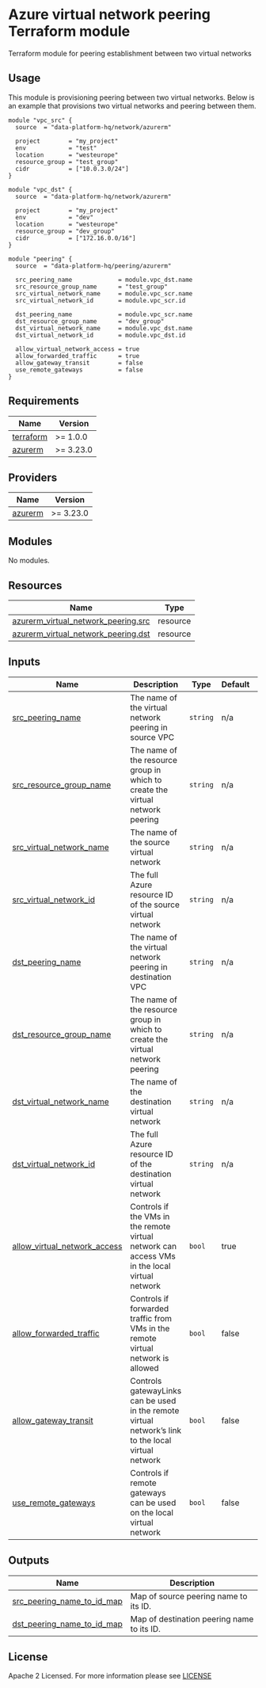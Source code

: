 # Azure virtual network peering Terraform module
Terraform module for peering establishment between two virtual networks

## Usage
This module is provisioning peering between two virtual networks. Below is an example that provisions two virtual networks and peering between them.
```hcl
module "vpc_src" {
  source  = "data-platform-hq/network/azurerm"

  project        = "my_project"
  env            = "test"
  location       = "westeurope"
  resource_group = "test_group"
  cidr           = ["10.0.3.0/24"]
}

module "vpc_dst" {
  source  = "data-platform-hq/network/azurerm"

  project        = "my_project"
  env            = "dev"
  location       = "westeurope"
  resource_group = "dev_group"
  cidr           = ["172.16.0.0/16"]
}

module "peering" {
  source  = "data-platform-hq/peering/azurerm"

  src_peering_name             = module.vpc_dst.name
  src_resource_group_name      = "test_group"
  src_virtual_network_name     = module.vpc_scr.name
  src_virtual_network_id       = module.vpc_scr.id

  dst_peering_name             = module.vpc_scr.name
  dst_resource_group_name      = "dev_group"
  dst_virtual_network_name     = module.vpc_dst.name
  dst_virtual_network_id       = module.vpc_dst.id

  allow_virtual_network_access = true
  allow_forwarded_traffic      = true
  allow_gateway_transit        = false
  use_remote_gateways          = false
}
```

<!-- BEGIN_TF_DOCS -->
## Requirements
| Name                                                                      | Version   |
|---------------------------------------------------------------------------|-----------|
| <a name="requirement_terraform"></a> [terraform](#requirement\_terraform) | >= 1.0.0  |
| <a name="requirement_azurerm"></a> [azurerm](#requirement\_azurerm)       | >= 3.23.0 |

## Providers

| Name                                                           | Version   |
|----------------------------------------------------------------|-----------|
| <a name="provider_azurerm"></a> [azurerm](#provider\_azurerm)  | >= 3.23.0 |

## Modules

No modules.

## Resources

| Name                                                                                                                                            | Type     |
|-------------------------------------------------------------------------------------------------------------------------------------------------|----------|
| [azurerm_virtual_network_peering.src](https://registry.terraform.io/providers/hashicorp/azurerm/latest/docs/resources/virtual_network_peering)  | resource |
| [azurerm_virtual_network_peering.dst](https://registry.terraform.io/providers/hashicorp/azurerm/latest/docs/resources/virtual_network_peering)  | resource |


## Inputs

| Name                                                                                                                         | Description                                                                                         | Type     | Default  | Required |
|------------------------------------------------------------------------------------------------------------------------------|-----------------------------------------------------------------------------------------------------|----------|----------|:--------:|
| <a name="input_src_peering_name"></a> [src\_peering\_name](#input\_src\_peering\_name)                                       | The name of the virtual network peering in source VPC                                               | `string` | n/a      |   yes    |
| <a name="input_src_resource_group_name"></a> [src\_resource\_group\_name](#input\_src\_resource\_group\_name)                | The name of the resource group in which to create the virtual network peering                       | `string` | n/a      |   yes    |
| <a name="input_src_virtual_network_name"></a> [src\_virtual\_network\_name](#input\_src\_virtual\_network\_name)             | The name of the source virtual network                                                              | `string` | n/a      |   yes    |
| <a name="input_src_virtual_network_id"></a> [src\_virtual\_network\_id](#input\_src\_virtual\_network\_id)                   | The full Azure resource ID of the source virtual network                                            | `string` | n/a      |   yes    |
| <a name="input_dst_peering_name"></a> [dst\_peering\_name](#input\_dst\_peering\_name)                                       | The name of the virtual network peering in destination VPC                                          | `string` | n/a      |   yes    |
| <a name="input_dst_resource_group_name"></a> [dst\_resource\_group\_name](#input\_dst\_resource\_group\_name)                | The name of the resource group in which to create the virtual network peering                       | `string` | n/a      |   yes    |
| <a name="input_dst_virtual_network_name"></a> [dst\_virtual\_network\_name](#input\_dst\_virtual\_network\_name)             | The name of the destination virtual network                                                         | `string` | n/a      |   yes    |
| <a name="input_dst_virtual_network_id"></a> [dst\_virtual\_network\_id](#input\_dst\_virtual\_network\_id)                   | The full Azure resource ID of the destination virtual network                                       | `string` | n/a      |   yes    |
| <a name="input_allow_virtual_network_access"></a> [allow\_virtual\_network\_access](#input\_allow\_virtual\_network\_access) | Controls if the VMs in the remote virtual network can access VMs in the local virtual network       | `bool`   | true     |    no    |
| <a name="input_allow_forwarded_traffic"></a> [allow\_forwarded\_traffic](#input\_allow\_forwarded\_traffic)                  | Controls if forwarded traffic from VMs in the remote virtual network is allowed                     | `bool`   | false    |    no    |
| <a name="input_allow_gateway_transit"></a> [allow\_gateway\_transit](#input\_allow\_gateway\_transit)                        | Controls gatewayLinks can be used in the remote virtual network’s link to the local virtual network | `bool`   | false    |    no    |
| <a name="input_use_remote_gateways"></a> [use\_remote\_gateways](#input\_use\_remote\_gateways)                              | Controls if remote gateways can be used on the local virtual network                                | `bool`   | false    |    no    |

## Outputs

| Name                                                                                                                  | Description                                |
|-----------------------------------------------------------------------------------------------------------------------|--------------------------------------------|
| <a name="src_peering_name_to_id_map"></a> [src\_peering\_name\_to\_id\_map](#output\_src\_peering\_name\_to\_id\_map) | Map of source peering name to its ID.      |
| <a name="dst_peering_name_to_id_map"></a> [dst\_peering\_name\_to\_id\_map](#output\_dst\_peering\_name\_to\_id\_map) | Map of destination peering name to its ID. |
<!-- END_TF_DOCS -->

## License

Apache 2 Licensed. For more information please see [LICENSE](https://github.com/data-platform-hq/terraform-azurerm-peering/blob/main/LICENSE)
